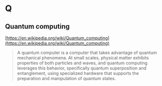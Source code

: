 # Q

## Quantum computing

[https://en.wikipedia.org/wiki/Quantum_computing](https://en.wikipedia.org/wiki/Quantum_computing)

> A quantum computer is a computer that takes advantage of quantum mechanical phenomena.
> At small scales, physical matter exhibits properties of both particles and waves, and quantum computing leverages this behavior, specifically quantum superposition and entanglement, using specialized hardware that supports the preparation and manipulation of quantum states.

